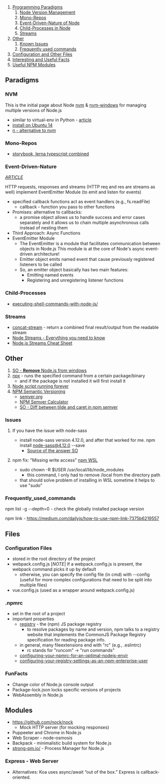 1. [Programming Paradigms](###Paradigms)
    1. [Node Version Management](###NVM)
    1. [Mono-Repos](###Mono-Repos)
    1. [Event-Driven-Nature of Node](###Event-Driven-Nature)
    1. [Child-Processes in Node](###Child-Processes)
    1. [Streams](###Streams)
1. [Other](###Other)
    1. [Known Issues](###Issues)
    1. [Frequently used commands](###Frequently_used_commands)
1. [Configuration and Other Files](###Files)
1. [Interesting and Useful Facts](###FunFacts)
1. [Useful NPM Modules](##Modules)

## Paradigms ##
### NVM ###
This is the initial page about Node
[nvm](https://github.com/nvm-sh/nvm) & [nvm-windows](https://github.com/coreybutler/nvm-windows) for managing multiple versions of Node.js
* similar to virtual-env in Python - [article](https://www.sitepoint.com/quick-tip-multiple-versions-node-nvm/)
* [install on Ubuntu 14 ](https://www.liquidweb.com/kb/how-to-install-node-js-via-nvm-node-version-manager-on-ubuntu-14-04-lts/)
* [n - alternative to nvm](https://github.com/tj/n)

### Mono-Repos
- [storybook, lerna typescript combined](https://dev.to/shnydercom/monorepos-lerna-typescript-cra-and-storybook-combined-4hli)

### Event-Driven-Nature ###
*[ARTICLE](https://jscomplete.com/learn/node-beyond-basics/node-events)*

HTTP requests, responses and streams (HTTP req and res are streams as well) implement EventEmitter Module (to emit and listen for events)
- specified callback functions act as event handlers (e.g., fs.readFile)
    * callback - function you pass to other functions
- Promises: alternative to callbacks:
    - a promise object allows us to handle success and error cases separately and it allows us to chain multiple asynchronous calls instead of nesting them
- Third Approach: Async Functions
- EventEmitter Module
    - The EventEmitter is a module that facilitates communication between objects in Node.js This module is at the core of Node's async event-driven architecture!
    - Emitter object emits named event that cause previously registered listeners to be called
    - So, an emitter object basically has two main features:
        - Emitting named events
        - Registering and unregistering listener functions

### Child-Processes ###
* [executing-shell-commands-with-node-js/](https://stackabuse.com/executing-shell-commands-with-node-js/)

### Streams ###
* [concat-stream](https://www.npmjs.com/package/concat-stream) - return a combined final result/output from the readable stream
* [Node Streams - Everything you need to know](https://www.freecodecamp.org/news/node-js-streams-everything-you-need-to-know-c9141306be93/)
* [Node.js Streams Cheat Sheet](https://devhints.io/nodejs-stream)


## Other ##

1. [SO - **Remove** Node.js from windows](https://stackoverflow.com/questions/20711240/how-to-completely-remove-node-js-from-windows)
1. [npx](https://www.npmjs.com/package/npx) - runs the specified command from a certain package/binary
    - and if the package is not installed it will first install it
1. [Node script running forever](https://github.com/foreversd/forever)
1. [NPM Semantic Versioning](https://docs.npmjs.com/about-semantic-versioning)
    - [semver.org](https://semver.org/)
    - [NPM Semver Calculator](https://semver.npmjs.com/)
    - [SO - Diff between tilde and caret in npm semver](https://stackoverflow.com/questions/22343224/whats-the-difference-between-tilde-and-caret-in-package-json)

### Issues ###
1. If you have the issue with node-sass
	- install node-sass version 4.12.0, and after that worked for me. npm install node-sass@4.12.0 --save
		- [Source of the answer SO](https://stackoverflow.com/questions/46515077/unable-to-install-node-sass-in-my-project/51530331#51530331)

1. npm fix: "Missing write access" [npm WSL](https://flaviocopes.com/npm-fix-missing-write-access-error/)
	- sudo chown -R $USER /usr/local/lib/node_modules
		- this command, I only had to remove /local from the directory path
	- that should solve problem of installing in WSL
sometime it helps to use "sudo"

### Frequently_used_commands ###
npm list -g --depth=0
	- check the globally installed package version

npm link
	- https://medium.com/dailyjs/how-to-use-npm-link-7375b6219557


## Files ##

### Configuration Files
- stored in the root directory of the project
- webpack.config.js
[*NOTE*] If a webpack.config.js is present, the webpack command picks it up by default
    - otherwise, you can specify the config file (in cmd) with --config (useful for more complex configurations that need to be split into multiple files)
- vue.config.js (used as a wrapper around webpack.config.js)

### .npmrc ###
- set in the root of a project
- important properties
    - [registry](https://docs.npmjs.com/misc/registry) - the (npm) JS package registry
        - to resolve packages by name and version, npm talks to a registry website that implements the CommonJS Package Registry specification for reading package info.
    - in general, many fileextensions end with "rc" (e.g., .eslintrc)
        - rc stands for "runcom" -> "run commands"
    - [configuring-your-npmrc-for-an-optimal-nodejs-envir](https://dzone.com/articles/configuring-your-npmrc-for-an-optimal-nodejs-envir-2)
    - [configuring-your-registry-settings-as-an-npm-enterprise-user](https://docs.npmjs.com/configuring-your-registry-settings-as-an-npm-enterprise-user)


### FunFacts ###
* Change color of Node.js console output
* Package-lock.json locks specific versions of projects
* WebAssembly in Node.js

## Modules ##
* https://github.com/nock/nock
	- Mock HTTP server (for mocking responses)
* Puppeeter and Chrome in Node.js
* Web Scraper - node-osmosis
* Backpack - minimalistic build system for Node.js
* [strong-pm.io/](http://strong-pm.io/) - Process Manager for Node.js

### Express - Web Server ###
- Alternatives: Koa uses async/await “out of the box.” Express is callback-oriented.
